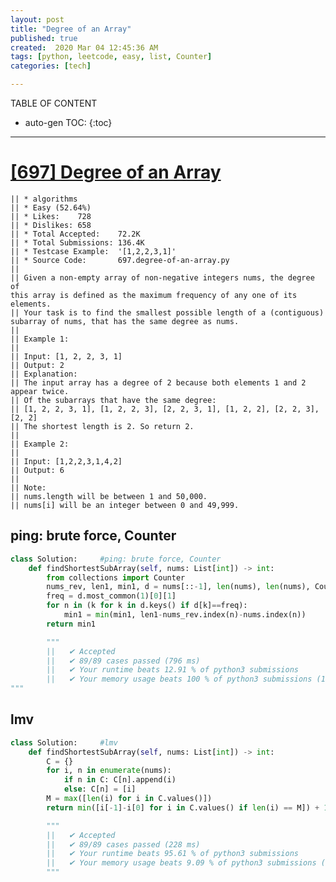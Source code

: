 ```yaml
---
layout: post
title: "Degree of an Array"
published: true
created:  2020 Mar 04 12:45:36 AM
tags: [python, leetcode, easy, list, Counter]
categories: [tech]

---
```


TABLE OF CONTENT

* auto-gen TOC:
{:toc}

- - -


# [[697] Degree of an Array](https://leetcode.com/problems/degree-of-an-array/description/)

    || * algorithms
    || * Easy (52.64%)
    || * Likes:    728
    || * Dislikes: 658
    || * Total Accepted:    72.2K
    || * Total Submissions: 136.4K
    || * Testcase Example:  '[1,2,2,3,1]'
    || * Source Code:       697.degree-of-an-array.py
    || 
    || Given a non-empty array of non-negative integers nums, the degree of
    this array is defined as the maximum frequency of any one of its elements.
    || Your task is to find the smallest possible length of a (contiguous)
    subarray of nums, that has the same degree as nums.
    || 
    || Example 1:
    || 
    || Input: [1, 2, 2, 3, 1]
    || Output: 2
    || Explanation: 
    || The input array has a degree of 2 because both elements 1 and 2 appear twice.
    || Of the subarrays that have the same degree:
    || [1, 2, 2, 3, 1], [1, 2, 2, 3], [2, 2, 3, 1], [1, 2, 2], [2, 2, 3], [2, 2]
    || The shortest length is 2. So return 2.
    || 
    || Example 2:
    || 
    || Input: [1,2,2,3,1,4,2]
    || Output: 6
    || 
    || Note:
    || nums.length will be between 1 and 50,000.
    || nums[i] will be an integer between 0 and 49,999.

## ping: brute force, Counter

```python
class Solution:     #ping: brute force, Counter
    def findShortestSubArray(self, nums: List[int]) -> int:
        from collections import Counter
        nums_rev, len1, min1, d = nums[::-1], len(nums), len(nums), Counter(nums)
        freq = d.most_common(1)[0][1]
        for n in (k for k in d.keys() if d[k]==freq):
            min1 = min(min1, len1-nums_rev.index(n)-nums.index(n))
        return min1

        """
        ||   ✔ Accepted
        ||   ✔ 89/89 cases passed (796 ms)
        ||   ✔ Your runtime beats 12.91 % of python3 submissions
        ||   ✔ Your memory usage beats 100 % of python3 submissions (13.6 MB)
"""
```

## lmv
```python
class Solution:     #lmv
    def findShortestSubArray(self, nums: List[int]) -> int:
        C = {}
        for i, n in enumerate(nums):
            if n in C: C[n].append(i)
            else: C[n] = [i]
        M = max([len(i) for i in C.values()])
        return min([i[-1]-i[0] for i in C.values() if len(i) == M]) + 1

        """
        ||   ✔ Accepted
        ||   ✔ 89/89 cases passed (228 ms)
        ||   ✔ Your runtime beats 95.61 % of python3 submissions
        ||   ✔ Your memory usage beats 9.09 % of python3 submissions (15.1 MB)
        """
```

